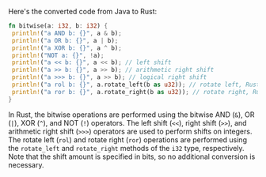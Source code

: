Here's the converted code from Java to Rust:
```rust
fn bitwise(a: i32, b: i32) {
 println!("a AND b: {}", a & b);
 println!("a OR b: {}", a | b);
 println!("a XOR b: {}", a ^ b);
 println!("NOT a: {}", !a);
 println!("a << b: {}", a << b); // left shift
 println!("a >> b: {}", a >> b); // arithmetic right shift
 println!("a >>> b: {}", a >> b); // logical right shift
 println!("a rol b: {}", a.rotate_left(b as u32)); // rotate left, Rust 1.5+
 println!("a ror b: {}", a.rotate_right(b as u32)); // rotate right, Rust 1.5+
}
```
In Rust, the bitwise operations are performed using the bitwise AND (`&`), OR (`|`), XOR (`^`), and NOT (`!`) operators. The left shift (`<<`), right shift (`>>`), and arithmetic right shift (`>>>`) operators are used to perform shifts on integers. The rotate left (`rol`) and rotate right (`ror`) operations are performed using the `rotate_left` and `rotate_right` methods of the `i32` type, respectively. Note that the shift amount is specified in bits, so no additional conversion is necessary.

